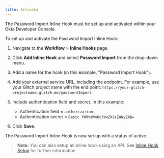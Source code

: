 ```yaml
---
title: Activate
---
```


The Password Import Inline Hook must be set up and activated within your Okta Developer Console.

To set up and activate the Password Import Inline Hook:

1. Navigate to the **Workflow** > **Inline Hooks** page.
2. Click **Add Inline Hook** and select **Password Import** from the drop-down menu.
3. Add a name for the hook (in this example, "Password Import Hook").
4. Add your external service URL, including the endpoint. For example, use your Glitch project name with the end point:  `https://your-glitch-projectname.glitch.me/passwordImport`.
5. Include authentication field and secret. In this example:

    * Authentication field = `authorization`
    * Authentication secret = `Basic YWRtaW46c3VwZXJzZWNyZXQ=`
6. Click **Save**.

The Password Import Inline Hook is now set up with a status of active.

> **Note:** You can also setup an inline hook using an API. See [Inline Hook Setup](/docs/concepts/inline-hooks/#inline-hook-setup) for further information.

<NextSectionLink/>
